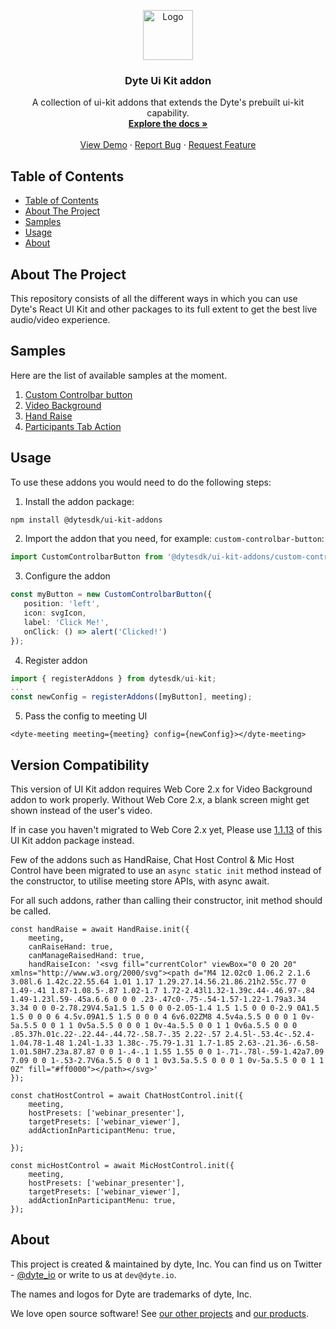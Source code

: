 <!-- PROJECT LOGO -->
<p align="center">
  <a href="https://dyte.in">
    <img src="https://dyte-uploads.s3.ap-south-1.amazonaws.com/dyte-logo-dark.svg" alt="Logo" width="80">
  </a>
  <h3 align="center">Dyte Ui Kit addon</h3>

  <p align="center">
    A collection of ui-kit addons that extends the Dyte's prebuilt ui-kit capability.
    <br />
    <a href="https://docs.dyte.io"><strong>Explore the docs »</strong></a>
    <br />
    <br />
    <a href="https://demo.dyte.io">View Demo</a>
    ·
    <a href="https://docs.dyte.io/discuss">Report Bug</a>
    ·
    <a href="https://docs.dyte.io/discuss">Request Feature</a>
  </p>
</p>



<!-- TABLE OF CONTENTS -->

## Table of Contents

- [Table of Contents](#table-of-contents)
- [About The Project](#about-the-project)
- [Samples](#samples)
- [Usage](#usage)
- [About](#about)


<!-- ABOUT THE PROJECT -->
## About The Project

This repository consists of all the different ways in which you can use Dyte's
React UI Kit and other packages to its full extent to get the best live
audio/video experience.

## Samples

Here are the list of available samples at the moment.

1. [Custom Controlbar button](./src/custom-controlbar-button/)
2. [Video Background](./src/video-background/)
3. [Hand Raise](./src/hand-raise/)
4. [Participants Tab Action](./src/participants-tab-action/)


## Usage

To use these addons you would need to do the following steps:

1. Install the addon package:

```sh
npm install @dytesdk/ui-kit-addons
```

2. Import the addon that you need, for example:
   `custom-controlbar-button`:

```ts
import CustomControlbarButton from '@dytesdk/ui-kit-addons/custom-controlbar-button';
```

3. Configure the addon

```ts
const myButton = new CustomControlbarButton({
   position: 'left',
   icon: svgIcon,
   label: 'Click Me!',
   onClick: () => alert('Clicked!')
});
```

4. Register addon

```ts
import { registerAddons } from dytesdk/ui-kit;
...
const newConfig = registerAddons([myButton], meeting);
```

5. Pass the config to meeting UI

```
<dyte-meeting meeting={meeting} config={newConfig}></dyte-meeting> 
```

## Version Compatibility

This version of UI Kit addon requires Web Core 2.x for Video Background addon to work properly. Without Web Core 2.x, a blank screen might get shown instead of the user's video.

If in case you haven't migrated to Web Core 2.x yet, Please use [1.1.13](https://www.npmjs.com/package/@dytesdk/ui-kit-addons/v/1.1.13) of this UI Kit addon package instead.

Few of the addons such as HandRaise, Chat Host Control & Mic Host Control have been migrated to use an `async static init` method instead of the constructor, to utilise meeting store APIs, with async await.

For all such addons, rather than calling their constructor, init method should be called.

```tsx
const handRaise = await HandRaise.init({
    meeting,
    canRaiseHand: true,
    canManageRaisedHand: true,
    handRaiseIcon: '<svg fill="currentColor" viewBox="0 0 20 20" xmlns="http://www.w3.org/2000/svg"><path d="M4 12.02c0 1.06.2 2.1.6 3.08l.6 1.42c.22.55.64 1.01 1.17 1.29.27.14.56.21.86.21h2.55c.77 0 1.49-.41 1.87-1.08.5-.87 1.02-1.7 1.72-2.43l1.32-1.39c.44-.46.97-.84 1.49-1.23l.59-.45a.6.6 0 0 0 .23-.47c0-.75-.54-1.57-1.22-1.79a3.34 3.34 0 0 0-2.78.29V4.5a1.5 1.5 0 0 0-2.05-1.4 1.5 1.5 0 0 0-2.9 0A1.5 1.5 0 0 0 6 4.5v.09A1.5 1.5 0 0 0 4 6v6.02ZM8 4.5v4a.5.5 0 0 0 1 0v-5a.5.5 0 0 1 1 0v5a.5.5 0 0 0 1 0v-4a.5.5 0 0 1 1 0v6a.5.5 0 0 0 .85.37h.01c.22-.22.44-.44.72-.58.7-.35 2.22-.57 2.4.5l-.53.4c-.52.4-1.04.78-1.48 1.24l-1.33 1.38c-.75.79-1.31 1.7-1.85 2.63-.21.36-.6.58-1.01.58H7.23a.87.87 0 0 1-.4-.1 1.55 1.55 0 0 1-.71-.78l-.59-1.42a7.09 7.09 0 0 1-.53-2.7V6a.5.5 0 0 1 1 0v3.5a.5.5 0 0 0 1 0v-5a.5.5 0 0 1 1 0Z" fill="#ff0000"></path></svg>'
});

const chatHostControl = await ChatHostControl.init({
    meeting,
    hostPresets: ['webinar_presenter'],
    targetPresets: ['webinar_viewer'],
    addActionInParticipantMenu: true,

});

const micHostControl = await MicHostControl.init({
    meeting,
    hostPresets: ['webinar_presenter'],
    targetPresets: ['webinar_viewer'],
    addActionInParticipantMenu: true,
});
```

## About

This project is created & maintained by dyte, Inc. You can find us on Twitter - [@dyte_io](https://twitter.com/dyte_io) or write to us at `dev@dyte.io`.

The names and logos for Dyte are trademarks of dyte, Inc.

We love open source software! See [our other projects](https://github.com/dyte-io) and [our products](https://dyte.io).